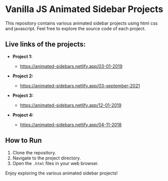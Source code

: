 # Vanilla JS Animated Sidebar Projects

This repository contains various animated sidebar projects using html css and javascript. 
Feel free to explore the source code of each project.

## Live links of the projects:

- **Project 1:**
  - https://animated-sidebars.netlify.app/03-01-2019
 
- **Project 2:**
  - https://animated-sidebars.netlify.app/03-september-2021

- **Project 3:**  
  - https://animated-sidebars.netlify.app/12-01-2019

- **Project 4:**
  - https://animated-sidebars.netlify.app/04-11-2018


## How to Run

1. Clone the repository.
2. Navigate to the project directory.
3. Open the `.html` files in your web browser.

Enjoy exploring the various animated sidebar projects!
 
